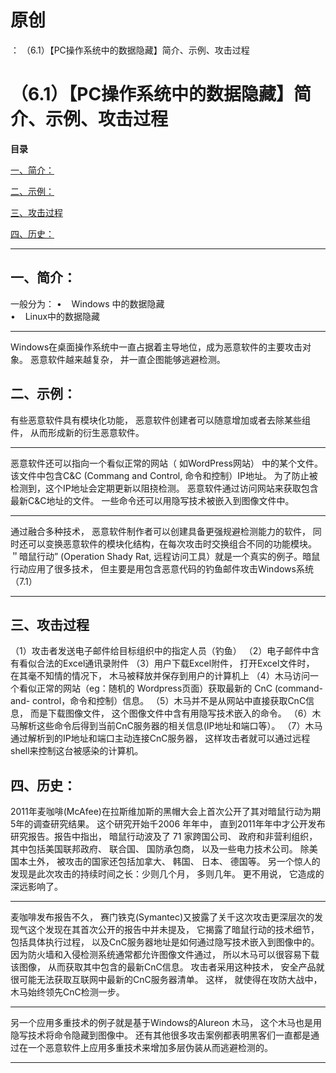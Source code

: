 # 原创
：  （6.1）【PC操作系统中的数据隐藏】简介、示例、攻击过程

# （6.1）【PC操作系统中的数据隐藏】简介、示例、攻击过程

**目录**

[一、简介：](#%E4%B8%80%E3%80%81%E7%AE%80%E4%BB%8B%EF%BC%9A)

[二、示例：](#%E4%BA%8C%E3%80%81%E7%A4%BA%E4%BE%8B%EF%BC%9A)

[三、攻击过程](#%E4%B8%89%E3%80%81%E6%94%BB%E5%87%BB%E8%BF%87%E7%A8%8B)

[四、历史：](#%E5%9B%9B%E3%80%81%E5%8E%86%E5%8F%B2%EF%BC%9A)

---


> 
<h2>一、简介：</h2>
一般分为：
•    Windows 中的数据隐藏<br/> •    Linux中的数据隐藏
<hr/>
Windows在桌面操作系统中一直占据着主导地位，成为恶意软件的主要攻击对象。
恶意软件越来越复杂， 并一直企图能够逃避检测。


> 
<h2>二、示例：</h2>
有些恶意软件具有模块化功能， 恶意软件创建者可以随意增加或者去除某些组件， 从而形成新的衍生恶意软件。
<hr/>
恶意软件还可以指向一个看似正常的网站（ 如WordPress网站） 中的某个文件。 该文件中包含C&amp;C (Commang and Control, 命令和控制）IP地址。 为了防止被检测到，这个IP地址会定期更新以阻挠检测。 恶意软件通过访问网站来获取包含最新C&amp;C地址的文件。
一些命令还可以用隐写技术被嵌入到图像文件中。
<hr/>
通过融合多种技术， 恶意软件制作者可以创建具备更强规避检测能力的软件， 同时还可以变换恶意软件的模块化结构，在每次攻击时交换组合不同的功能模块。 ＂暗鼠行动” (Operation Shady Rat, 远程访问工具）就是一个真实的例子。暗鼠行动应用了很多技术， 但主要是用包含恶意代码的钓鱼邮件攻击Windows系统 （7.1）





---


> 
<h2>三、攻击过程</h2>
（1）攻击者发送电子邮件给目标组织中的指定人员（钓鱼）
（2）电子邮件中含有看似合法的Excel通讯录附件
（3）用户下载Excel附件， 打开Excel文件时， 在其毫不知情的情况下， 木马被释放并保存到用户的计算机上
（4）木马访问一个看似正常的网站（eg：随机的 Wordpress页面）获取最新的 CnC (command-and- control，命令和控制）信息。
（5）木马并不是从网站中直接获取CnC信息， 而是下载图像文件， 这个图像文件中含有用隐写技术嵌入的命令。
（6）木马解析这些命令后得到当前CnC服务器的相关信息(IP地址和端口等）。
（7）木马通过解析到的IP地址和端口主动连接CnC服务器， 这样攻击者就可以通过远程shell来控制这台被感染的计算机。


> 
<h2>四、历史：</h2>
2011年麦咖啡(McAfee)在拉斯维加斯的黑帽大会上首次公开了其对暗鼠行动为期5年的调查研究结果。 这个研究开始千2006 年年中， 直到2011年年中才公开发布研究报告。报告中指出， 暗鼠行动波及了 71 家跨国公司、 政府和非营利组织， 其中包括美国联邦政府、 联合国、 国防承包商， 以及一些电力技术公司。 除美国本土外， 被攻击的国家还包括加拿大、 韩国、 日本、 德国等。 另一个惊人的发现是此次攻击的持续时间之长：少则几个月， 多则几年。 更不用说， 它造成的深远影响了。
<hr/>
麦咖啡发布报告不久， 赛门铁克(Symantec)又披露了关千这次攻击更深层次的发现气这个发现在其首次公开的报告中并未提及， 它揭露了暗鼠行动的技术细节， 包括具体执行过程， 以及CnC服务器地址是如何通过隐写技术嵌入到图像中的。 因为防火墙和入侵检测系统通常都允许图像文件通过， 所以木马可以很容易下载该图像， 从而获取其中包含的最新CnC信息。 攻击者采用这种技术， 安全产品就很可能无法获取互联网中最新的CnC服务器清单。 这样， 就使得在攻防大战中， 木马始终领先CnC检测一步。
<hr/>
另一个应用多重技术的例子就是基于Windows的Alureon 木马， 这个木马也是用隐写技术将命令隐藏到图像中。 还有其他很多攻击案例都表明黑客们一直都是通过在一个恶意软件上应用多重技术来增加多层伪装从而逃避检测的。


---


<br/>  

